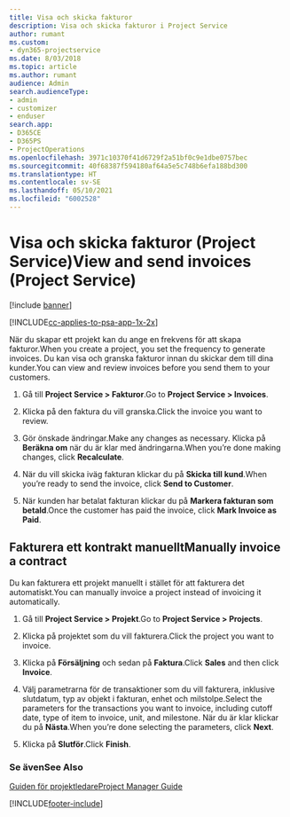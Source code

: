 ```yaml
---
title: Visa och skicka fakturor
description: Visa och skicka fakturor i Project Service
author: rumant
ms.custom:
- dyn365-projectservice
ms.date: 8/03/2018
ms.topic: article
ms.author: rumant
audience: Admin
search.audienceType:
- admin
- customizer
- enduser
search.app:
- D365CE
- D365PS
- ProjectOperations
ms.openlocfilehash: 3971c10370f41d6729f2a51bf0c9e1dbe0757bec
ms.sourcegitcommit: 40f68387f594180af64a5e5c748b6efa188bd300
ms.translationtype: HT
ms.contentlocale: sv-SE
ms.lasthandoff: 05/10/2021
ms.locfileid: "6002528"
---
```

# <a name="view-and-send-invoices-project-service"></a><span data-ttu-id="d8b61-103">Visa och skicka fakturor (Project Service)</span><span class="sxs-lookup"><span data-stu-id="d8b61-103">View and send invoices (Project Service)</span></span>

[!include [banner](../includes/psa-now-project-operations.md)]

[!INCLUDE[cc-applies-to-psa-app-1x-2x](../includes/cc-applies-to-psa-app-1x-2x.md)]

<span data-ttu-id="d8b61-104">När du skapar ett projekt kan du ange en frekvens för att skapa fakturor.</span><span class="sxs-lookup"><span data-stu-id="d8b61-104">When you create a project, you set the frequency to generate invoices.</span></span> <span data-ttu-id="d8b61-105">Du kan visa och granska fakturor innan du skickar dem till dina kunder.</span><span class="sxs-lookup"><span data-stu-id="d8b61-105">You can view and review invoices before you send them to your customers.</span></span>  
  
1.  <span data-ttu-id="d8b61-106">Gå till **Project Service > Fakturor**.</span><span class="sxs-lookup"><span data-stu-id="d8b61-106">Go to **Project Service > Invoices**.</span></span>  
  
2.  <span data-ttu-id="d8b61-107">Klicka på den faktura du vill granska.</span><span class="sxs-lookup"><span data-stu-id="d8b61-107">Click the invoice you want to review.</span></span>  
  
3.  <span data-ttu-id="d8b61-108">Gör önskade ändringar.</span><span class="sxs-lookup"><span data-stu-id="d8b61-108">Make any changes as necessary.</span></span> <span data-ttu-id="d8b61-109">Klicka på **Beräkna om** när du är klar med ändringarna.</span><span class="sxs-lookup"><span data-stu-id="d8b61-109">When you’re done making changes, click **Recalculate**.</span></span>  
  
4.  <span data-ttu-id="d8b61-110">När du vill skicka iväg fakturan klickar du på **Skicka till kund**.</span><span class="sxs-lookup"><span data-stu-id="d8b61-110">When you’re ready to send the invoice, click **Send to Customer**.</span></span>  
  
5.  <span data-ttu-id="d8b61-111">När kunden har betalat fakturan klickar du på **Markera fakturan som betald**.</span><span class="sxs-lookup"><span data-stu-id="d8b61-111">Once the customer has paid the invoice, click **Mark Invoice as Paid**.</span></span>  
  
## <a name="manually-invoice-a-contract"></a><span data-ttu-id="d8b61-112">Fakturera ett kontrakt manuellt</span><span class="sxs-lookup"><span data-stu-id="d8b61-112">Manually invoice a contract</span></span>  
 <span data-ttu-id="d8b61-113">Du kan fakturera ett projekt manuellt i stället för att fakturera det automatiskt.</span><span class="sxs-lookup"><span data-stu-id="d8b61-113">You can manually invoice a project instead of invoicing it automatically.</span></span>  
  
1.  <span data-ttu-id="d8b61-114">Gå till **Project Service > Projekt**.</span><span class="sxs-lookup"><span data-stu-id="d8b61-114">Go to **Project Service > Projects**.</span></span>  
  
2.  <span data-ttu-id="d8b61-115">Klicka på projektet som du vill fakturera.</span><span class="sxs-lookup"><span data-stu-id="d8b61-115">Click the project you want to invoice.</span></span>  
  
3.  <span data-ttu-id="d8b61-116">Klicka på **Försäljning** och sedan på **Faktura**.</span><span class="sxs-lookup"><span data-stu-id="d8b61-116">Click **Sales** and then click **Invoice**.</span></span>  
  
4.  <span data-ttu-id="d8b61-117">Välj parametrarna för de transaktioner som du vill fakturera, inklusive slutdatum, typ av objekt i fakturan, enhet och milstolpe.</span><span class="sxs-lookup"><span data-stu-id="d8b61-117">Select the parameters for the transactions you want to invoice, including cutoff date, type of item to invoice, unit, and milestone.</span></span> <span data-ttu-id="d8b61-118">När du är klar klickar du på **Nästa**.</span><span class="sxs-lookup"><span data-stu-id="d8b61-118">When you’re done selecting the parameters, click **Next**.</span></span>  
  
5.  <span data-ttu-id="d8b61-119">Klicka på **Slutför**.</span><span class="sxs-lookup"><span data-stu-id="d8b61-119">Click **Finish**.</span></span>  
  
### <a name="see-also"></a><span data-ttu-id="d8b61-120">Se även</span><span class="sxs-lookup"><span data-stu-id="d8b61-120">See Also</span></span>  
 [<span data-ttu-id="d8b61-121">Guiden för projektledare</span><span class="sxs-lookup"><span data-stu-id="d8b61-121">Project Manager Guide</span></span>](../psa/project-manager-guide.md)


[!INCLUDE[footer-include](../includes/footer-banner.md)]
